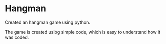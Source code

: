 # Hangman
Created an hangman game using python.

The game is created usibg simple code, which is easy to understand how it was coded.
